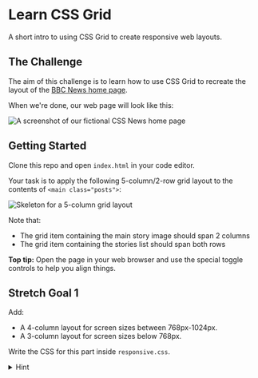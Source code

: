 # Learn CSS Grid

A short intro to using CSS Grid to create responsive web layouts.

## The Challenge

The aim of this challenge is to learn how to use CSS Grid to recreate the layout of the [BBC News home page](https://i.imgur.com/1c5Gjux.png).

When we're done, our web page will look like this:

![A screenshot of our fictional CSS News home page](https://i.imgur.com/OUKeGvt.png)

## Getting Started

Clone this repo and open `index.html` in your code editor.

Your task is to apply the following 5-column/2-row grid layout to the contents of `<main class="posts">`:

![Skeleton for a 5-column grid layout](https://i.imgur.com/4DKxmKh.png)

Note that:

- The grid item containing the main story image should span 2 columns
- The grid item containing the stories list should span both rows

**Top tip:** Open the page in your web browser and use the special toggle controls to help you align things.

## Stretch Goal 1

Add:

- A 4-column layout for screen sizes between 768px-1024px.
- A 3-column layout for screen sizes below 768px.

Write the CSS for this part inside `responsive.css`.

<details>
<summary>Hint
</summary>
<a href="https://developer.mozilla.org/en-US/docs/Web/CSS/Media_Queries/Using_media_queries" target="_blank">Media queries</a> will come in handy. You may also want to look into the <a href="https://developer.mozilla.org/en-US/docs/Web/CSS/grid-template-areas" target="_blank">grid-template-areas</a> property.
</details>
